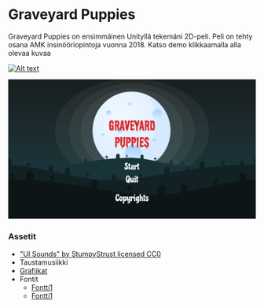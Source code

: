 # Graveyard Puppies

Graveyard Puppies on ensimmäinen Unityllä tekemäni 2D-peli. Peli on tehty osana AMK insinööriopintoja vuonna 2018. Katso demo klikkaamalla alla olevaa kuvaa

[![Alt text](https://img.youtube.com/vi/e9eZqai_mHc/0.jpg)](https://www.youtube.com/watch?v=e9eZqai_mHc)

[![Watch the video](https://github.com/patedude/patedude.github.io/blob/main/Demo/gp1.png)](https://www.youtube.com/watch?v=e9eZqai_mHc)

### Assetit

* ["UI Sounds" by StumpyStrust licensed CC0](https://opengameart.org/content/ui-sounds)
* Taustamusiikki
* [Grafiikat](https://www.gameart2d.com/freebies.html)
* Fontit 
  * [Fontti1](https://www.1001fonts.com/shlop-font.html)
  * [Fontti1](https://www.1001fonts.com/chicle-font.html)
